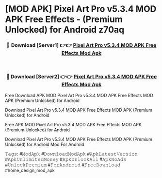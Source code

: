 # [MOD APK] Pixel Art Pro v5.3.4 MOD APK Free Effects - (Premium Unlocked) for Android z70aq



<div align="center">
<h3>🔴 Download [Server1] 👉👉 <a href="https://momento.my/?title=Pixel_Art_Pro_v5.3.4_MOD_APK_Free_Effects">Pixel Art Pro v5.3.4 MOD APK Free Effects Mod Apk</a></h3><br>

<h3>🔴 Download [Server2] 👉👉 <a href="https://momento.my/?title=Pixel_Art_Pro_v5.3.4_MOD_APK_Free_Effects">Pixel Art Pro v5.3.4 MOD APK Free Effects Mod Apk</a></h3>
</div>



Free Download APK MOD Pixel Art Pro v5.3.4 MOD APK Free Effects MOD APK (Premium Unlocked) for Android

Download Pixel Art Pro v5.3.4 MOD APK Free Effects MOD APK (Premium Unlocked) for Android

Free APK MOD Pixel Art Pro v5.3.4 MOD APK Free Effects MOD APK (Premium Unlocked) for Android

Download Pixel Art Pro v5.3.4 MOD APK Free Effects MOD APK (Premium Unlocked) for Android Mod For Android

𝚃𝚊𝚐𝚜: #𝙼𝚘𝚍𝙰𝚙𝚔 #𝙳𝚘𝚠𝚗𝚕𝚘𝚊𝚍𝙼𝚘𝚍𝙰𝚙𝚔 #𝙰𝚙𝚔𝙻𝚊𝚝𝚎𝚜𝚝𝚅𝚎𝚛𝚜𝚒𝚘𝚗 #𝙰𝚙𝚔𝚄𝚗𝚕𝚒𝚖𝚒𝚝𝚎𝚍𝙼𝚘𝚗𝚎𝚢 #𝙰𝚙𝚔𝚄𝚗𝚕𝚘𝚌𝚔𝙰𝚕𝚕 #𝙰𝚙𝚔𝙽𝚘𝙰𝚍𝚜 #𝚄𝚗𝚕𝚘𝚌𝚔𝙿𝚛𝚎𝚖𝚒𝚞𝚖 #𝙵𝚘𝚛𝙰𝚗𝚍𝚛𝚘𝚒𝚍 #𝙵𝚛𝚎𝚎𝙳𝚘𝚠𝚗𝚕𝚘𝚊𝚍 #home_design_mod_apk
